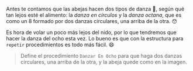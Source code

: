 <gs-attire attire-url="https://raw.githubusercontent.com/MumukiProject/mumuki-guia-gobstones-repeticion-simple-kids/master/assets/attires/config.json"></gs-attire> <gs-toolbox toolbox-url="https://raw.githubusercontent.com/MumukiProject/mumuki-guia-gobstones-repeticion-simple-kids/master/assets/toolbox_1553708780521.xml"></gs-toolbox>

Antes te contamos que las abejas hacen dos tipos de danza :dancer:, según qué tan lejos esté el alimento: la _danza en círculos_ y la _danza octana_, que es como un 8 formado por dos danzas circulares, una arriba de la otra. :hushed:

Es hora de volar un poco más lejos del nido, por lo que tendremos que hacer la danza del ocho esta vez. Lo bueno es que con la estructura para `repetir` procedimientos es todo más fácil. :smile:

> Define el procedimiento `Danzar En Ocho` para que haga dos danzas circulares, una arriba de la otra, y la abeja quede como en la imagen. 
